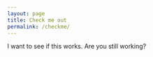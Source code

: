 ```yaml
---
layout: page
title: Check me out
permalink: /checkme/
---
```


I want to see if this works.
Are you still working?

